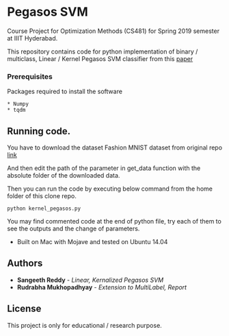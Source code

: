 # Pegasos SVM

Course Project for Optimization Methods (CS481) for Spring 2019 semester at IIIT Hyderabad.

This repository contains code for python implementation of binary / multiclass, Linear / Kernel Pegasos SVM classifier from this [paper](https://ttic.uchicago.edu/~nati/Publications/PegasosMPB.pdf)

### Prerequisites

Packages required to install the software

```
* Numpy
* tqdm
```

## Running code.

You have to download the dataset Fashion MNIST dataset from original repo [link](https://github.com/zalandoresearch/fashion-mnist)

And then edit the path of the parameter in get_data function with the absolute folder of the downloaded data.

Then you can run the code by executing below command from the home folder of this clone repo.

```
python kernel_pegasos.py
```

You may find commented code at the end of python file, try each of them to see the outputs and the change of parameters.


* Built on Mac with Mojave and tested on Ubuntu 14.04

## Authors
* **Sangeeth Reddy** - *Linear, Kernalized Pegasos SVM*
* **Rudrabha Mukhopadhyay** - *Extension to MultiLabel, Report* 

## License

This project is only for educational / research purpose.
